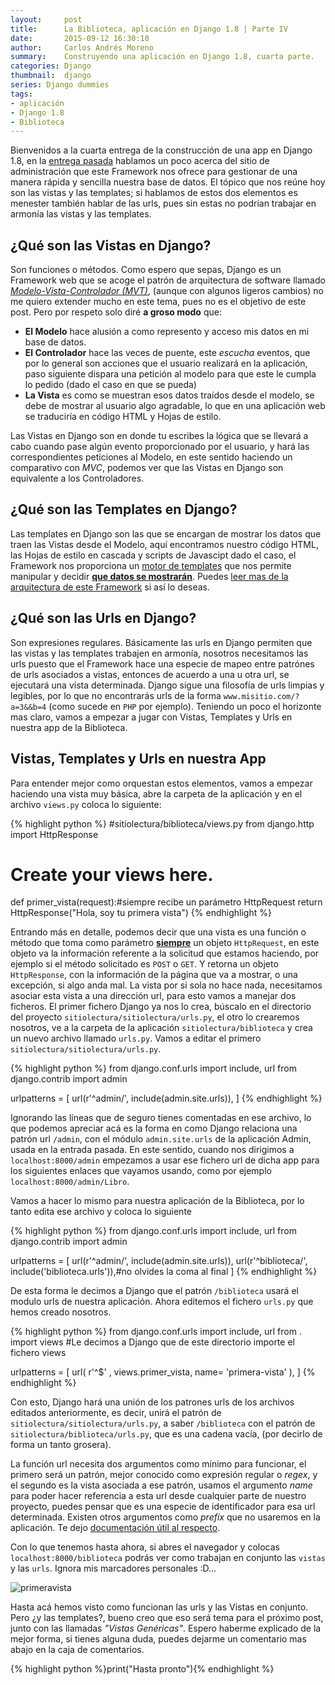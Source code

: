 ```yaml
---
layout:     post
title:      La Biblioteca, aplicación en Django 1.8 | Parte IV
date:       2015-09-12 16:30:10
author:     Carlos Andrés Moreno
summary:    Construyendo una aplicación en Django 1.8, cuarta parte.
categories: Django
thumbnail:  django
series: Django dummies
tags:
- aplicación
- Django 1.8
- Biblioteca
---
```


Bienvenidos a la cuarta entrega de la construcción de una app en Django 1.8, en la [entrega pasada][1]
hablamos un poco acerca del sitio de administración que este Framework nos ofrece para gestionar de una
manera rápida y sencilla nuestra base de datos. El tópico que nos reúne hoy son las vistas y las templates; si hablamos de estos dos elementos es menester también hablar de las urls, pues sin estas
no podrían trabajar en armonía las vistas y las templates.

## ¿Qué son las Vistas en Django?
Son funciones o métodos. Como espero que sepas, Django es un Framework web que se acoge el patrón de arquitectura de software llamado [_Modelo-Vista-Controlador (MVT)_][2], (aunque con algunos ligeros cambios) no me quiero extender mucho en este tema, pues no es el objetivo de este post. Pero por respeto solo diré **a groso modo** que:

* **El Modelo** hace alusión a como represento y acceso mis datos en mi base de datos.
* **El Controlador** hace las veces de puente, este _escucha_ eventos, que por lo general son acciones que el usuario realizará en la aplicación, paso siguiente dispara una petición al modelo para que este le cumpla lo pedido (dado el caso en que se pueda)
* **La Vista** es como se muestran esos datos traídos desde el modelo, se debe de mostrar al usuario algo agradable, lo que en una aplicación web se traduciría en código HTML y Hojas de estilo.

Las Vistas en Django son en donde tu escribes la lógica que se llevará a cabo cuando pase algún evento proporcionado por el usuario, y hará las correspondientes peticiones al Modelo, en este sentido haciendo un comparativo con _MVC_, podemos ver que las Vistas en Django son equivalente a los Controladores.

## ¿Qué son las Templates en Django?
Las templates en Django son las que se encargan de mostrar los datos que traen las Vistas desde el Modelo, aquí encontramos nuestro código HTML, las Hojas de estilo en cascada y scripts de Javascipt dado el caso, el Framework nos proporciona un [motor de templates][3] que nos permite manipular y decidir <ins>**que datos se mostrarán**</ins>. Puedes [leer mas de la arquitectura de este Framework][4] si así lo deseas.

## ¿Qué son las Urls en Django?
Son expresiones regulares. Básicamente las urls en Django permiten que las vistas y las templates trabajen en armonía, nosotros necesitamos las urls puesto que el Framework hace una especie de mapeo entre patrónes de urls asociados a vistas, entonces de acuerdo a una u otra url, se ejecutará una vista determinada. Django sigue una filosofía de urls limpias y legibles, por lo que no encontrarás urls de la forma `www.misitio.com/?a=3&&b=4` (como sucede en `PHP` por ejemplo). 
Teniendo un poco el horizonte mas claro, vamos a empezar a jugar con Vistas, Templates y Urls en nuestra app de la Biblioteca.

## Vistas, Templates y Urls en nuestra App
Para entender mejor como orquestan estos elementos, vamos a empezar haciendo una vista muy básica, abre la carpeta de la aplicación y en el archivo `views.py` coloca lo siguiente:

{% highlight python %}
#sitiolectura/biblioteca/views.py
from django.http import HttpResponse
# Create your views here.

def primer_vista(request):#siempre recibe un parámetro HttpRequest
	return HttpResponse("Hola, soy tu primera vista")
{% endhighlight %}

Entrando más en detalle, podemos decir que una vista es una función o método que toma como parámetro <ins>**siempre**</ins> un objeto `HttpRequest`, en este objeto va la información referente a la solicitud que estamos haciendo, por ejemplo si el método solicitado es `POST` o `GET`. Y retorna un objeto `HttpResponse`, con la información de la página que va a mostrar, o una excepción, si algo anda mal. La vista por si sola no hace nada, necesitamos asociar esta vista a una dirección url, para esto vamos a manejar dos ficheros. El primer fichero Django ya nos lo crea, búscalo en el directorio del proyecto `sitiolectura/sitiolectura/urls.py`, el otro lo crearemos nosotros, ve a la carpeta de la aplicación `sitiolectura/biblioteca` y crea un nuevo archivo llamado `urls.py`. Vamos a editar el primero `sitiolectura/sitiolectura/urls.py`.

{% highlight python %}
from django.conf.urls import include, url
from django.contrib import admin

urlpatterns = [
    url(r'^admin/', include(admin.site.urls)),
]
{% endhighlight %}

Ignorando las líneas que de seguro tienes comentadas en ese archivo, lo que podemos apreciar acá es la forma en como Django relaciona una patrón url `/admin`, con el módulo `admin.site.urls` de la aplicación Admin, usada en la entrada pasada. En este sentido, cuando nos dirigimos a `localhost:8000/admin` empezamos a usar ese fichero url de dicha app para los siguientes enlaces que vayamos usando, como por ejemplo `localhost:8000/admin/Libro`.

Vamos a hacer lo mismo para nuestra aplicación de la Biblioteca, por lo tanto edita ese archivo y coloca lo siguiente

{% highlight python %}
from django.conf.urls import include, url
from django.contrib import admin

urlpatterns = [
    url(r'^admin/', include(admin.site.urls)),
    url(r'^biblioteca/', include('biblioteca.urls')),#no olvides la coma al final
]
{% endhighlight %}

De esta forma le decimos a Django que el patrón `/biblioteca` usará el modulo urls de nuestra aplicación. Ahora editemos el fichero `urls.py` que hemos creado nosotros.

{% highlight python %}
from django.conf.urls import include, url
from . import views #Le decimos a Django que de este directorio importe el fichero views

urlpatterns = [
    url( r'^$' , views.primer_vista, name= 'primera-vista' ),
]
{% endhighlight %}

Con esto, Django hará una unión de los patrones urls de los archivos editados anteriormente, es decir, unirá el patrón de `sitiolectura/sitiolectura/urls.py`, a saber `/biblioteca` con el patrón de 
`sitiolectura/biblioteca/urls.py`, que es una cadena vacía, (por decirlo de forma un tanto grosera).

La función url necesita dos argumentos como mínimo para funcionar, el primero será un patrón, mejor conocido como expresión regular o _regex_, y el segundo es la vista asociada a ese patrón, usamos el argumento _name_ para poder hacer referencia a esta url desde cualquier parte de nuestro proyecto, puedes pensar que es una especie de identificador para esa url determinada. Existen otros argumentos como _prefix_ que no usaremos en la aplicación. Te dejo [documentación útil al respecto][6].

Con lo que tenemos hasta ahora, si abres el navegador y colocas `localhost:8000/biblioteca` podrás ver como trabajan en conjunto las `vistas` y las `urls`. Ignora mis marcadores personales :D...

![primeravista][5]

Hasta acá hemos visto como funcionan las urls y las Vistas en conjunto. Pero ¿y las templates?, bueno creo que eso será tema para el próximo post, junto con las llamadas _"Vistas Genéricas"_. Espero haberme explicado de la mejor forma, si tienes alguna duda, puedes dejarme un comentario mas abajo en la caja de comentarios.

{% highlight python %}print("Hasta pronto"){% endhighlight %}

[1]:http://carmoreno.github.io/blog/2015/09/06/App-Django1.8-Parte3/
[2]:https://es.wikipedia.org/wiki/Modelo%E2%80%93vista%E2%80%93controlador
[3]:https://docs.djangoproject.com/en/1.8/ref/templates/language/
[4]:https://es.wikipedia.org/wiki/Django_(Framework)
[5]:../../../../../../images/2015-09-12/primeraVista.png
[6]:https://docs.djangoproject.com/en/1.8/ref/urls/




